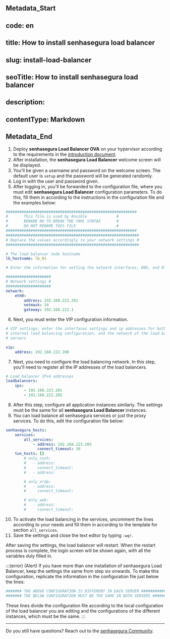 ## Metadata_Start 
## code: en
## title: How to install senhasegura load balancer 
## slug: install-load-balancer 
## seoTitle: How to install senhasegura load balancer 
## description:  
## contentType: Markdown 
## Metadata_End
1. Deploy **senhasegura Load Balancer OVA** on your hypervisor according to the requirements in the [introduction document](/v3-32/docs/load-balancer-introduction).
2. After installation, the **senhasegura Load Balancer** welcome screen will be displayed.
3. You'll be given a username and password on the welcome screen. The default user is `setup` and the password will be generated randomly.
4. Log in with the user and password given.
5. After logging in, you'll be forwarded to the configuration file, where you must edit **senhasegura Load Balancer** configuration parameters. To do this, fill them in according to the instructions in the configuration file and the examples below:

```yaml
##########################################################
# 		This file is used by Ansible             #
#		BEWARE NO TO BREAK THE YAML SYNTAX       #
#		DO NOT RENAME THIS FILE                  #
##########################################################
###########################################################
# Replace the values accordingly to your network settings #
###########################################################

# The load balancer node hostname
lb_hostname: lb_01

# Enter the information for setting the network interfaces, DNS, and NTP.

####################
# Network settings #
####################
network:
	eth0:
		address: 192.168.222.201
		netmask: 24
		gateway: 192.168.222.1

```

6. Next, you must enter the VIP configuration information.

```yaml
# VIP settings; enter the interfaces settings and ip addresses for both the
# internal load balancing configuration, and the network of the load balanced
# servers

vip:
	address: 192.168.222.200
```

7. Next, you need to configure the load balancing network. In this step, you'll need to register all the IP addresses of the load balancers.

```yaml
# Load balancer IPv4 addresses
loadbalancers:
	ips:
		- 192.168.223.201
		- 192.168.222.202
```

8. After this step, configure all application instances similarly. The settings must be the same for all **senhasegura Load Balancer** instances.
9. You can load balance all senhasegura services or just the proxy services. To do this, edit the configuration file below:

```yaml
senhasegura_hosts:
	services:
		all_services:
			- address: 192.168.223.205
			  connect_timeout: 10
	tun_hosts: []
		# only_cosh:
		#	- address:
		#	  connect_timeout:
		#	- address:

		# only_xrdp:
		#	- address:
		#	  connect_timeout:

		# only_web:
		#	- address:
		#	  connect_timeout:
```

10. To activate the load balancing in the services, uncomment the lines according to your needs and fill them in according to the template for section `all_services`.
11. Save the settings and close the text editor by typing `:wq!`.

After saving the settings, the load balancer will restart. When the restart process is complete, the login screen will be shown again, with all the variables duly filled in.

:::(error) (Alert)
If you have more than one installation of senhasegura Load Balancer, keep the settings the same from step six onwards. To make this configuration, replicate the information in the configuration file just below the lines:

```yaml
####### THE ABOVE CONFIGURATION IS DIFFERENT IN EACH SERVER ##################
####### THE BELOW CONFIGURATION MUST BE THE SAME IN BOTH SERVERS #############
```

These lines divide the configuration file according to the local configuration of the load balancer you are editing and the configurations of the different instances, which must be the same.
:::

---

Do you still have questions? Reach out to the [senhasegura Community](https://community.senhasegura.io/).